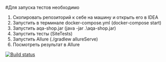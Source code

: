 #Для запуска тестов необходимо
1. Скопировать репозиторий к себе на машину и открыть его в IDEA
2. Запустить в терминале docker-compose.yml (docker-compose start)
3. Запустить aqa-shop.jar (java -jar .\aqa-shop.jar)
4. Запустить тесты (SiteTests)
5. Запустить Allure (./gradlew allureServe)
6. Посмотреть результат в Allure

[![Build status](https://ci.appveyor.com/api/projects/status/gt21k41iw95uba8v?svg=true)](https://ci.appveyor.com/project/ElenaMughi/courseproject)